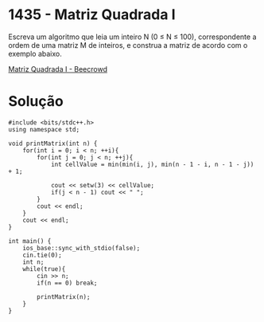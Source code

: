 # 1435 - Matriz Quadrada I

Escreva um algoritmo que leia um inteiro N (0 ≤ N ≤ 100), correspondente a ordem de uma matriz M de inteiros, e construa a matriz de acordo com o exemplo abaixo.

[Matriz Quadrada I - Beecrowd](https://www.beecrowd.com.br/judge/pt/problems/view/1435)

# Solução

```
#include <bits/stdc++.h>
using namespace std;

void printMatrix(int n) {
    for(int i = 0; i < n; ++i){
        for(int j = 0; j < n; ++j){
            int cellValue = min(min(i, j), min(n - 1 - i, n - 1 - j)) + 1;

            cout << setw(3) << cellValue;
            if(j < n - 1) cout << " ";
        }
        cout << endl;
    }
    cout << endl;
}

int main() {
    ios_base::sync_with_stdio(false);
    cin.tie(0);
    int n;
    while(true){
        cin >> n;
        if(n == 0) break;

        printMatrix(n);
    }
}
```